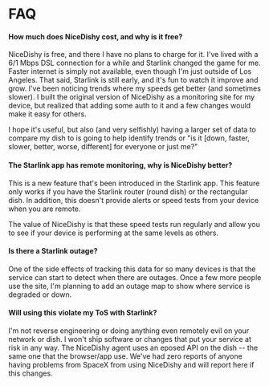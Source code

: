 # FAQ

#### How much does NiceDishy cost, and why is it free?

NiceDishy is free, and there I have no plans to charge for it. I've lived with a 6/1 Mbps DSL connection for a while and Starlink changed the game for me. Faster internet is simply not available, even though I'm just outside of Los Angeles. That said, Starlink is still early, and it's fun to watch it improve and grow. I've been noticing trends where my speeds get better (and sometimes slower). I built the original version of NiceDishy as a monitoring site for my device, but realized that adding some auth to it and a few changes would make it easy for others. 

I hope it's useful, but also (and very selfishly) having a larger set of data to compare my dish to is going to help identify trends or "is it [down, faster, slower, better, worse, different] for everyone or just me?"

#### The Starlink app has remote monitoring, why is NiceDishy better?

This is a new feature that's been introduced in the Starlink app. This feature only works if you have the Starlink router (round dish) or the rectangular dish. In addition, this doesn't provide alerts or speed tests from your device when you are remote. 

The value of NiceDishy is that these speed tests run regularly and allow you to see if your device is performing at the same levels as others.

#### Is there a Starlink outage?

One of the side effects of tracking this data for so many devices is that the service can start to detect when there are outages. Once a few more people use the site, I'm planning to add an outage map to show where service is degraded or down.

#### Will using this violate my ToS with Starlink?

I'm not reverse engineering or doing anything even remotely evil on your network or dish. I won't ship software or changes that put your service at risk in any way. The NiceDishy agent uses an eposed API on the dish -- the same one that the browser/app use. We've had zero reports of anyone having problems from SpaceX from using NiceDishy and will report here if this changes.
